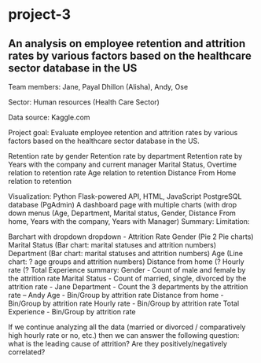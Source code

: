# project-3

## An analysis on employee retention and attrition rates by various factors based on the healthcare sector database in the US


Team members: Jane, Payal Dhillon (Alisha), Andy, Ose

Sector: Human resources (Health Care Sector)

Data source: Kaggle.com

Project goal: Evaluate employee retention and attrition rates by various factors based on the healthcare sector database in the US.

Retention rate by gender
Retention rate by department
Retention rate by Years with the company and current manager
Marital Status, Overtime relation to retention rate
Age relation to retention 
Distance From Home relation to retention

Visualization:
Python Flask-powered API, HTML, JavaScript
PostgreSQL database (PgAdmin)
A dashboard page with multiple charts (with drop down menus (Age, Department, Marital status, Gender, Distance From home, Years with the company, Years with Manager)
Summary:
Limitation: 

Barchart with dropdown
dropdown - Attrition Rate 
Gender (Pie 2 Pie charts)
Marital Status (Bar chart: marital statuses and attrition numbers)
Department (Bar chart: marital statuses and attrition numbers)
Age (Line chart: ? age groups and attrition numbers)
Distance from home (?
Hourly rate (?
Total Experience
summary:
Gender - Count of male and female by the attrition rate
Marital Status - Count of married, single, divorced by the attrition rate - Jane
Department - Count the 3 departments by the attrition rate – Andy
Age - Bin/Group by attrition rate
Distance from home - Bin/Group by attrition rate
Hourly rate  - Bin/Group by attrition rate 
Total Experience - Bin/Group by attrition rate 





If we continue analyzing all the data (married or divorced / comparatively high hourly rate or no, etc.) then we can answer the following question: what is the leading cause of attrition? Are they positively/negatively correlated? 

